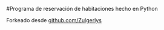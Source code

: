 #Programa de reservación de habitaciones hecho en Python

Forkeado desde [github.com/Zulgerlys](https://www.github.com/Zulgerlys/reserva_hotelera)
